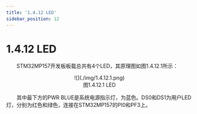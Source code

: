 ```yaml
---
title: '1.4.12 LED'
sidebar_position: 12
---
```


# 1.4.12 LED 

&emsp;&emsp;STM32MP157开发板板载总共有4个LED，其原理图如图1.4.12.1所示：

<center>
![](./img/1.4.12.1.png)<br/>
图1.4.12.1 LED
</center>


&emsp;&emsp;其中最下方的PWR BLUE是系统电源指示灯，为蓝色。DS0和DS1为用户LED灯，分别为红色和绿色，连接在STM32MP157的PI0和PF3上。















